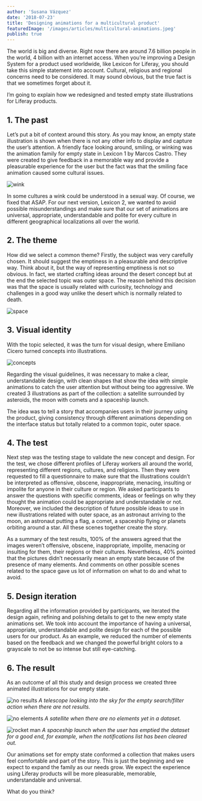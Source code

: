 ```yaml
---
author: 'Susana Vázquez'
date: '2018-07-23'
title: 'Designing animations for a multicultural product'
featuredImage: '/images/articles/multicultural-animations.jpeg'
publish: true
---
```


The world is big and diverse. Right now there are around 7.6 billion people in the world, 4 billion with an internet access. When you’re improving a Design System for a product used worldwide, like Lexicon for Liferay, you should take this simple statement into account. Cultural, religious and regional concerns need to be considered. It may sound obvious, but the true fact is that we sometimes forget about it.

I’m going to explain how we redesigned and tested empty state illustrations for Liferay products.

## 1. The past

Let’s put a bit of context around this story. As you may know, an empty state illustration is shown when there is not any other info to display and capture the user’s attention. A friendly face looking around, smiling, or winking was the animation family for empty state in Lexicon 1 by Marcos Castro. They were created to give feedback in a memorable way and provide a pleasurable experience for the user but the fact was that the smiling face animation caused some cultural issues.

![wink](/images/articles/mpa-the-past.gif)

In some cultures a wink could be understood in a sexual way. Of course, we fixed that ASAP. For our next version, Lexicon 2, we wanted to avoid possible misunderstandings and make sure that our set of animations are universal, appropriate, understandable and polite for every culture in different geographical localizations all over the world.

## 2. The theme

How did we select a common theme? Firstly, the subject was very carefully chosen. It should suggest the emptiness in a pleasurable and descriptive way. Think about it, but the way of representing emptiness is not so obvious. In fact, we started crafting ideas around the desert concept but at the end the selected topic was outer space. The reason behind this decision was that the space is usually related with curiosity, technology and challenges in a good way unlike the desert which is normally related to death.

![space](/images/articles/mpa-the-theme.jpeg)

## 3. Visual identity

With the topic selected, it was the turn for visual design, where Emiliano Cicero turned concepts into illustrations.

![concepts](/images/articles/mpa-visual-identity.jpeg)

Regarding the visual guidelines, it was necessary to make a clear, understandable design, with clean shapes that show the idea with simple animations to catch the user attention but without being too aggressive. We created 3 illustrations as part of the collection: a satellite surrounded by asteroids, the moon with comets and a spaceship launch.

The idea was to tell a story that accompanies users in their journey using the product, giving consistency through different animations depending on the interface status but totally related to a common topic, outer space.

## 4. The test

Next step was the testing stage to validate the new concept and design. For the test, we chose different profiles of Liferay workers all around the world, representing different regions, cultures, and religions. Then they were requested to fill a questionnaire to make sure that the illustrations couldn’t be interpreted as offensive, obscene, inappropriate, menacing, insulting or impolite for anyone in their culture or region. We asked participants to answer the questions with specific comments, ideas or feelings on why they thought the animation could be appropriate and understandable or not. Moreover, we included the description of future possible ideas to use in new illustrations related with outer space, as an astronaut arriving to the moon, an astronaut putting a flag, a comet, a spaceship flying or planets orbiting around a star. All these scenes together create the story.

As a summary of the test results, 100% of the answers agreed that the images weren’t offensive, obscene, inappropriate, impolite, menacing or insulting for them, their regions or their cultures. Nevertheless, 40% pointed that the pictures didn’t necessarily mean an empty state because of the presence of many elements. And comments on other possible scenes related to the space gave us lot of information on what to do and what to avoid.

## 5. Design iteration

Regarding all the information provided by participants, we iterated the design again, refining and polishing details to get to the new empty state animations set. We took into account the importance of having a universal, appropriate, understandable and polite design for each of the possible users for our product. As an example, we reduced the number of elements based on the feedback and we changed the powerful bright colors to a grayscale to not be so intense but still eye-catching.

## 6. The result

As an outcome of all this study and design process we created three animated illustrations for our empty state.

![no results](/images/articles/mpa-the-result.gif)
_A telescope looking into the sky for the empty search/filter action when there are not results._

![no elements](/images/articles/mpa-satellite.gif)
_A satellite when there are no elements yet in a dataset._

![rocket man](/images/articles/mpa-rocket.gif)
_A spaceship launch when the user has emptied the dataset for a good end, for example, when the notifications list has been cleared out._

Our animations set for empty state conformed a collection that makes users feel comfortable and part of the story. This is just the beginning and we expect to expand the family as our needs grow. We expect the experience using Liferay products will be more pleasurable, memorable, understandable and universal.

What do you think?
